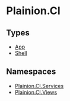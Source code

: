 
# Plainion.CI


## Types

* [App](App.md)
* [Shell](Shell.md)

## Namespaces

* [Plainion.CI.Services](Services/ReadMe.md)
* [Plainion.CI.Views](Views/ReadMe.md)
